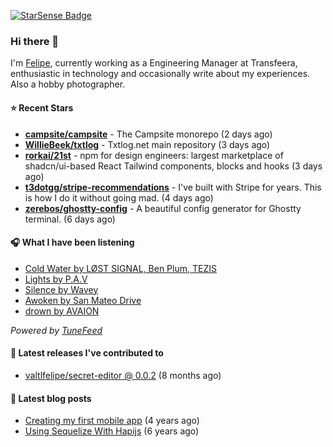 <a href="https://starsense.app/developer-types" target="_blank"><img src="https://starsense.app/api/badge/?user=valtlfelipe" alt="StarSense Badge"></a>

### Hi there 👋

I'm [Felipe](https://felipevm.com), currently working as a Engineering Manager at Transfeera, enthusiastic in technology and occasionally write about my experiences. Also a hobby photographer.

#### ⭐ Recent Stars
- **[campsite/campsite](https://github.com/campsite/campsite)** - The Campsite monorepo (2 days ago)
- **[WillieBeek/txtlog](https://github.com/WillieBeek/txtlog)** - Txtlog.net main repository (3 days ago)
- **[rorkai/21st](https://github.com/rorkai/21st)** - npm for design engineers: largest marketplace of shadcn/ui-based React Tailwind components, blocks and hooks (3 days ago)
- **[t3dotgg/stripe-recommendations](https://github.com/t3dotgg/stripe-recommendations)** - I&#39;ve built with Stripe for years. This is how I do it without going mad. (4 days ago)
- **[zerebos/ghostty-config](https://github.com/zerebos/ghostty-config)** - A beautiful config generator for Ghostty terminal. (6 days ago)

#### 🎧 What I have been listening
- [Cold Water by LØST SIGNAL, Ben Plum, TEZIS](https://open.spotify.com/track/3rhqWq48OL3vyJZNCfNqTg)
- [Lights by P.A.V](https://open.spotify.com/track/2BjLg9AE6mnRi3w1XomfUh)
- [Silence by Wavey](https://open.spotify.com/track/1bYrsptzXjoGP4iJ9cJ4gF)
- [Awoken by San Mateo Drive](https://open.spotify.com/track/2D5Ocww5PsqzRcyeUUWCmL)
- [drown by AVAION](https://open.spotify.com/track/6qKGw4mPngMJ43oING2nTV)

_Powered by [TuneFeed](https://tunefeed.app?ref=valtlfelipe-gh-profile)_ 

#### 🚀 Latest releases I've contributed to


- [valtlfelipe/secret-editor @ 0.0.2](https://github.com/valtlfelipe/secret-editor/releases/tag/0.0.2) (8 months ago)

#### 📄 Latest blog posts
- [Creating my first mobile app](https://felipevm.com/posts/creating-my-first-mobile-app/) (4 years ago)
- [Using Sequelize With Hapijs](https://felipevm.com/posts/using-sequelize-with-hapijs/) (6 years ago)
